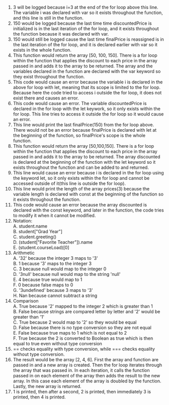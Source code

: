 1. 3 will be logged because i=3 at the end of the for loop above this line. The variable i was declared with var so it exists throughout the function, and this line is still in the function.
2. 150 would be logged because the last time time discountedPrice is initialized is in the last iteration of the for loop, and it exists throughout the function because it was declared with var.
3. 150 would still be logged cause the last time finalPrice is reassigned is in the last iteration of the for loop, and it is declared earlier with var so it exists in the whole function.
4. This function would return the array [50, 100, 150]. There is a for loop within the function that applies the discount to each price in the array passed in and adds it to the array to be returned. The array and the variables declared in the function are declared with the var keyword so they exist throughout the function.
5. This code would cause an error because the variable i is declared in the above for loop with let, meaning that its scope is limited to the for loop. Because here the code tried to access i outside the for loop, it does not exist there and causes an error.
6. This code would cause an error. The variable discountedPrice is declared in the for loop with the let keywork, so it only exists within the for loop. This line tries to access it outside the for loop so it would cause an error.
7. This line would print the last finalPrice(150) from the for loop above. There would not be an error because finalPrice is declared with let at the beginning of the function, so finalPrice's scope is the whole function.
8. This function would return the array [50,100,150]. There is a for loop within the function that applies the discount to each price in the array passed in and adds it to the array to be returned. The array discounted is declared at the beginning of the function with the let keyword so it exists throughout the function and can be added to and returned.
9. This line would cause an error because i is declared in the for loop using the keyword let, so it only exists within the for loop and cannot be accessed outside of it(this line is outside the for loop).
10. This line would print the length of the array prices(3) because the variable length is declared with const at the beginning of the function so it exists throughout the function.
11. This code would cause an error because the array discounted is declared with the const keyword, and later in the function, the code tries to modify it when it cannot be modified.
12. Notation: <br>
A. student.name <br>
B. student["Grad Year"] <br>
C.  student.greeting() <br>
D. (student["Favorite Teacher"]).name <br>
E. (student.courseLoad)[0] <br>
13. Arithmetic <br>
A. '32' because the integer 3 maps to '3' <br>
B. 1 because '3' maps to the integer 3 <br>
C. 3 because null would map to the integer 0 <br>
D. '3null' because null would map to the string 'null' <br>
E. 4 because true would map to 1 <br>
F. 0 because false maps to 0 <br>
G. '3undefined' because 3 maps to '3' <br>
H. Nan because cannot subtract a string <br>
14. Comparison <br>
A. True because '2' mapped to the integer 2 which is greater than 1 <br>
B. False because strings are compared letter by letter and '2' would be greater than '1' <br>
C. True because 2 would map to '2' so they would be equal <br>
D. False because there is no type conversion so they are not equal <br>
E. False because true maps to 1 which is not equal to 2 <br>
F. True because the 2 is converted to Boolean as true which is then equal to true even without type conversion
15. == checks equality with type conversion, while === checks equality without type conversion.
17. The result would be the array [2, 4, 6]. First the array and function are passed in and a new array is created. Then the for loop iterates through the array that was passed in. In each iteration, it calls the function passed in on each element of the array then adds the result to the new array. In this case each element of the array is doubled by the function. Lastly, the new array is returned.
19. 1 is printed, then after a second, 2 is printed, then immediately 3 is printed, then 4 is printed.
